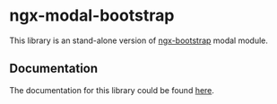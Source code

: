 # ngx-modal-bootstrap

This library is an stand-alone version of [ngx-bootstrap](https://github.com/valor-software/ngx-bootstrap) modal module.

## Documentation
The documentation for this library could be found [here](https://valor-software.com/ngx-bootstrap/#/modals).


